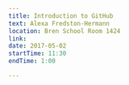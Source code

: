 ```yaml
---
title: Introduction to GitHub
text: Alexa Fredston-Hermann
location: Bren School Room 1424
link: 
date: 2017-05-02
startTime: 11:30
endTime: 1:00

---
```

